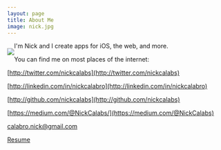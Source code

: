 ```yaml
---
layout: page
title: About Me
image: nick.jpg
---
```


<p style="float:left;"><img class="about-image" src="/img/{{ page.image }}"></p>

I'm Nick and I create apps for iOS, the web, and more. 

You can find me on most places of the internet:

[http://twitter.com/nickcalabs](http://twitter.com/nickcalabs)

[http://linkedin.com/in/nickcalabro](http://linkedin.com/in/nickcalabro)

[http://github.com/nickcalabs](http://github.com/nickcalabs)

[https://medium.com/@NickCalabs/](https://medium.com/@NickCalabs)

[calabro.nick@gmail.com](mailto:calabro.nick@gmail.com)

[Resume](/img/NickCalabro.pdf)


